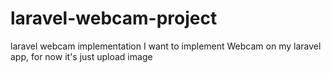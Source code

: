 # laravel-webcam-project
laravel webcam implementation
I want to implement Webcam on my laravel app, for now it's just upload image
